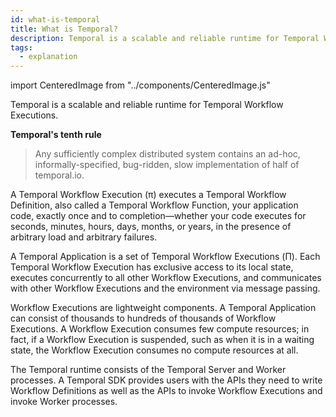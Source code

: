 ```yaml
---
id: what-is-temporal
title: What is Temporal?
description: Temporal is a scalable and reliable runtime for Temporal Workflow Executions.
tags:
  - explanation
---
```


import CenteredImage from "../components/CenteredImage.js"

Temporal is a scalable and reliable runtime for Temporal Workflow Executions.

**Temporal's tenth rule**

> Any sufficiently complex distributed system contains an ad-hoc, informally-specified, bug-ridden, slow implementation of half of temporal.io.

<CenteredImage
imagePath="/diagrams/temporal-intro.svg"
imageSize="50"
title="The Temporal system"
legendstring="π?Workflow Execution"
/>

A Temporal Workflow Execution (π) executes a Temporal Workflow Definition, also called a Temporal Workflow Function, your application code, exactly once and to completion—whether your code executes for seconds, minutes, hours, days, months, or years, in the presence of arbitrary load and arbitrary failures.

A Temporal Application is a set of Temporal Workflow Executions (Π). Each Temporal Workflow Execution has exclusive access to its local state, executes concurrently to all other Workflow Executions, and communicates with other Workflow Executions and the environment via message passing.

Workflow Executions are lightweight components.
A Temporal Application can consist of thousands to hundreds of thousands of Workflow Executions.
A Workflow Execution consumes few compute resources; in fact, if a Workflow Execution is suspended, such as when it is in a waiting state, the Workflow Execution consumes no compute resources at all.

The Temporal runtime consists of the Temporal Server and Worker processes.
A Temporal SDK provides users with the APIs they need to write Workflow Definitions as well as the APIs to invoke Workflow Executions and invoke Worker processes.
